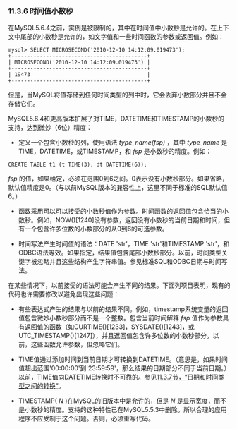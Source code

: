 ### 11.3.6 时间值小数秒

在MySQL5.6.4之前，实例是被限制的，其中在时间值中小数秒是允许的。在上下文中尾部的小数秒是允许的，如文字值和一些时间函数的参数或返回值。例如：

```
mysql> SELECT MICROSECOND('2010-12-10 14:12:09.019473');
+-------------------------------------------+
| MICROSECOND('2010-12-10 14:12:09.019473') |
+-------------------------------------------+
| 19473                                     |
+-------------------------------------------+
```

但是，当MySQL将值存储到任何时间类型的列中时，它会丢弃小数部分并且不会存储它们。

MySQL5.6.4和更高版本扩展了对TIME，DATETIME和TIMESTAMP的小数秒的支持，达到微妙（6位）精度：

* 定义一个包含小数秒的列，使用语法 *type\_name(fsp)* ，其中 *type\_name* 是TIME，DATETIME，或TIMESTAMP，和 *fsp* 是小数秒的精度。例如：

```
CREATE TABLE t1 (t TIME(3), dt DATETIME(6));
```

 *fsp* 的值，如果给定，必须在范围0到6之间。0表示没有小数秒部分。如果省略，默认值精度是0。（与以前MySQL版本的兼容性上，这里不同于标准的SQL默认值6。）

* 函数采用可以可以接受的小数秒值作为参数。时间函数的返回值包含恰当的小数秒。例如，NOW()[1240]没有参数，返回没有小数秒的当前日期和时间，但有一个包含许多位数的小数部分的从0到6的可选参数。

* 时间写法产生时间值的语法：DATE 'str'，TIME 'str'和TIMESTAMP 'str'，和ODBC语法等效。如果指定，结果值包含尾部小数秒部分。以前，时间类型关键字被忽略并且这些结构产生字符串值。参见标准SQL和ODBC日期与时间写法。

在某些情况下，以前接受的语法可能会产生不同的结果。下面列项目表明，现有的代码也许需要修改以避免出现这些问题：

* 有些表达式产生的结果与以前的结果不同。例如，timestamp系统变量的返回值包含微妙小数秒部分而不是一个整数。包含当前时间解释 *fsp* 值作为参数具有返回值的函数（如CURTIME()[1233]，SYSDATE()[1243]，或UTC_TIMESTAMP()[1247]），并且返回值包含许多位数的小数秒部分。以前，这些函数允许参数，但忽略它们。

* TIME值通过添加时间到当前日期才可转换到DATETIME。（意思是，如果时间值超出范围'00:00:00'到'23:59:59'，那么结果的日期部分不同于当前日期。）以前，TIME值向DATETIME转换时不可靠的。参见[11.3.7节，“日期和时间类型之间的转换”][11.03.07]。

* TIMESTAMP( *N* )在MySQL的旧版本中是允许的，但是 *N* 是显示宽度，而不是小数秒的精度。支持的这种特性已在MySQL5.5.3中删除。所以合理的应用程序不应受制于这个问题。否则，必须重写代码。


[11.03.07]: 11.03.07_Conversion_Between_Date_and_Time_Types.md
